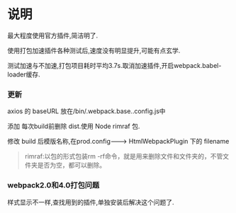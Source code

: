 # 说明
最大程度使用官方插件,简洁明了.

使用打包加速插件各种测试后,速度没有明显提升,可能有点玄学.

测试加速与不加速,打包项目耗时平均3.7s.取消加速插件,开启webpack.babel-loader缓存.

### 更新

axios 的 baseURL 放在/bin/.webpack.base..config.js中

添加 每次build前删除 dist.使用 Node rimraf 包.

修改 build 后模版名称,在prod.config---> HtmlWebpackPlugin 下的 filename

>rimraf:以包的形式包装rm -rf命令，就是用来删除文件和文件夹的，不管文件夹是否为空，都可以删除。 

### webpack2.0和4.0打包问题

样式显示不一样,查找用到的插件,单独安装后解决这个问题了.
